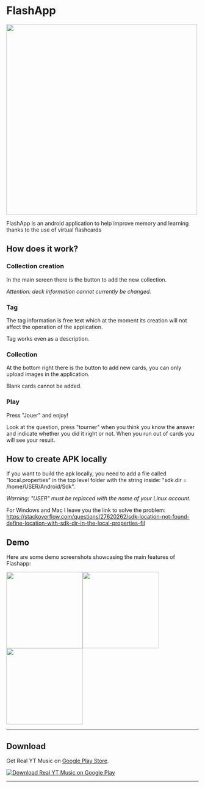 # FlashApp

<img src = "https://riccardoventurini.dev/assets/portfolio/flashapp.png" width ="500" />

FlashApp is an android application to help improve memory and learning thanks to the use of virtual flashcards

## How does it work?

### Collection creation

In the main screen there is the button to add the new collection.

*Attention: deck information cannot currently be changed.*

### Tag

The tag information is free text which at the moment its creation will not affect the operation of the application.

Tag works even as a description.

### Collection

At the bottom right there is the button to add new cards, you can only upload images in the application.

Blank cards cannot be added.

### Play

Press "Jouer" and enjoy!

Look at the question, press "tourner" when you think you know the answer and indicate whether you did it right or not.
When you run out of cards you will see your result.

## How to create APK locally
If you want to build the apk locally, you need to add a file called "local.properties" in the top level folder with the string inside: "sdk.dir = /home/USER/Android/Sdk".

*Warning: "USER" must be replaced with the name of your Linux account.*


For Windows and Mac I leave you the link to solve the problem:
https://stackoverflow.com/questions/27620262/sdk-location-not-found-define-location-with-sdk-dir-in-the-local-properties-fil

## Demo

Here are some demo screenshots showcasing the main features of Flashapp:

<img src = "https://play-lh.googleusercontent.com/B-Yt4hcxs4Ahnk_6hz7_6YH3qLO7g-z1Gmzzbz3tM2eLb36iYXGXvdZP2pVYmXDHYTM=w526-h296" width ="200" /><img src = "https://play-lh.googleusercontent.com/o7k8kD3QS0GQTgirb-rO52ZqXd7C15e0rSsQGvaVeRB3JgC-e7yjXE69W_UJiJV1G-c=w526-h296" width ="200" /><img src = "https://play-lh.googleusercontent.com/VBv7ToL27XJRjqgi_3fO3TWk6Z1jkDx5BSQOee5UqFbU4bC1Qz_uVvmWi5dSE5F4ayE=w526-h296" width ="200" />

---

## Download

Get Real YT Music on [Google Play Store](https://play.google.com/store/apps/details?id=com.ctrlvnt.flashapp).

[![Download Real YT Music on Google Play](https://play.google.com/intl/en_us/badges/static/images/badges/en_badge_web_generic.png)](https://play.google.com/store/apps/details?id=com.ctrlvnt.flashapp)

---
